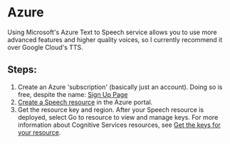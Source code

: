 # Azure
Using Microsoft's Azure Text to Speech service allows you to use  more advanced features and higher quality voices, so I currently recommend it over Google Cloud's TTS.

## Steps:
1. Create an Azure 'subscription' (basically just an account). Doing so is free, despite the name: [Sign Up Page](https://azure.microsoft.com/free/cognitive-services)
2. [Create a Speech resource](https://portal.azure.com/#create/Microsoft.CognitiveServicesSpeechServices) in the Azure portal.
3. Get the resource key and region. After your Speech resource is deployed, select Go to resource to view and manage keys. For more information about Cognitive Services resources, see [Get the keys for your resource](https://learn.microsoft.com/en-us/azure/cognitive-services/cognitive-services-apis-create-account#get-the-keys-for-your-resource).